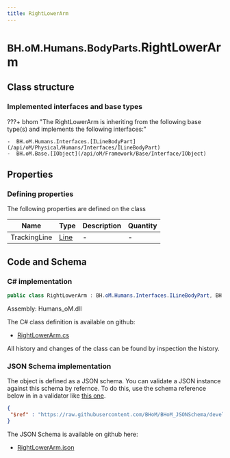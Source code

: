 ```yaml
---
title: RightLowerArm
---
```


# <small>BH.oM.Humans.BodyParts.</small>**RightLowerArm**



## Class structure

### Implemented interfaces and base types

???+ bhom "The RightLowerArm is inheriting from the following base type(s) and implements the following interfaces:"

    -  BH.oM.Humans.Interfaces.[ILineBodyPart](/api/oM/Physical/Humans/Interfaces/ILineBodyPart)
    -  BH.oM.Base.[IObject](/api/oM/Framework/Base/Interface/IObject)


## Properties



### Defining properties

The following properties are defined on the class

| Name             | Type             | Description      | Quantity         |
|------------------|------------------|------------------|------------------|
| TrackingLine | [Line](/api/oM/Dimensional/Geometry/Curve/Line) | - | - |


## Code and Schema

### C# implementation

``` C# title="C#"
public class RightLowerArm : BH.oM.Humans.Interfaces.ILineBodyPart, BH.oM.Base.IObject
```

Assembly: Humans_oM.dll

The C# class definition is available on github:

- [RightLowerArm.cs](https://github.com/BHoM/BHoM/blob/develop/Humans_oM/BodyParts\RightLowerArm.cs)

All history and changes of the class can be found by inspection the history.
### JSON Schema implementation

The object is defined as a JSON schema. You can validate a JSON instance against this schema by refernce. To do this, use the schema reference below in in a validator like [this one](https://www.jsonschemavalidator.net/).

``` json title="JSON Schema"
{
 "$ref" : "https://raw.githubusercontent.com/BHoM/BHoM_JSONSchema/develop/Humans_oM/BodyParts/RightLowerArm.json"
}
```

The JSON Schema is available on github here:

- [RightLowerArm.json](https://github.com/BHoM/BHoM_JSONSchema/blob/develop/Humans_oM/BodyParts/RightLowerArm.json)
